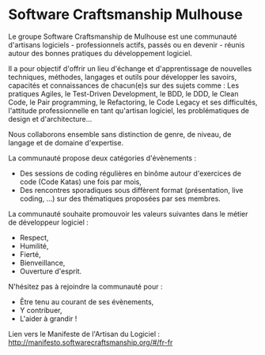 # Software Craftsmanship Mulhouse

Le groupe Software Craftsmanship de Mulhouse est une communauté d'artisans logiciels - professionnels actifs, passés ou en devenir - réunis autour des bonnes pratiques du développement logiciel.

Il a pour objectif d'offrir un lieu d'échange et d'apprentissage de nouvelles techniques, méthodes, langages et outils pour développer les savoirs, capacités et connaissances de chacun(e)s sur des sujets comme :
Les pratiques Agiles, le Test-Driven Development, le BDD, le DDD, le Clean Code, le Pair programming, le Refactoring, le Code Legacy et ses difficultés, l'attitude professionnelle en tant qu'artisan logiciel, les problématiques de design et d'architecture…

Nous collaborons ensemble sans distinction de genre, de niveau, de langage et de domaine d'expertise.

La communauté propose deux catégories d'évènements :
- Des sessions de coding régulières en binôme autour d'exercices de code (Code Katas) une fois par mois,
- Des rencontres sporadiques sous diffèrent format (présentation, live coding, …) sur des thématiques proposées par ses membres.

La communauté souhaite promouvoir les valeurs suivantes dans le métier de développeur logiciel :
- Respect,
- Humilité,
- Fierté,
- Bienveillance,
- Ouverture d'esprit.

N'hésitez pas à rejoindre la communauté pour :
- Être tenu au courant de ses évènements,
- Y contribuer,
- L'aider à grandir !

Lien vers le Manifeste de l'Artisan du Logiciel : http://manifesto.softwarecraftsmanship.org/#/fr-fr
